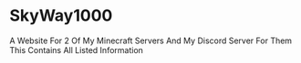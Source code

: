 # SkyWay1000
A Website For 2 Of My Minecraft Servers And My Discord Server For Them
This Contains All Listed Information
